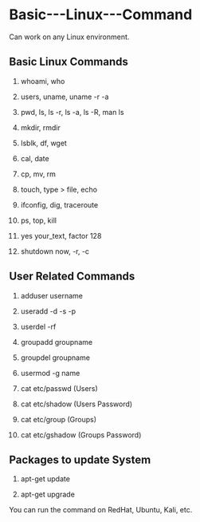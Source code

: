 # Basic---Linux---Command
Can work on any Linux environment.
## Basic Linux Commands

1. whoami, who

2. users, uname, uname -r -a

3. pwd, ls, ls -r, ls -a, ls -R, man ls

4. mkdir, rmdir

5. lsblk, df, wget <url>

6. cal, date

7. cp, mv, rm

8. touch, type > file, echo 

9. ifconfig, dig, traceroute

10. ps, top, kill

11. yes your_text, factor 128

12. shutdown now, -r, -c
  
  ## User Related Commands

1. adduser username

2. useradd -d -s -p

3. userdel -rf

4. groupadd groupname

5. groupdel groupname

6. usermod -g name

7. cat etc/passwd (Users)

8. cat etc/shadow (Users Password)
  
9. cat etc/group (Groups)

10. cat etc/gshadow (Groups Password)
  
  ## Packages to update System

1. apt-get update 

2. apt-get upgrade
  
You can run the command on RedHat, Ubuntu, Kali, etc. 
